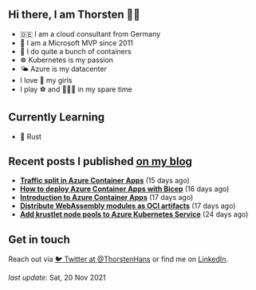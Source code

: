 ## Hi there, I am Thorsten 👋🏼

- 🇩🇪 I am a cloud consultant from Germany
- 🔷 I am a Microsoft MVP since 2011
- 🐳 I do quite a bunch of containers
- ☸️ Kubernetes is my passion
- 🌤 Azure is my datacenter
- I love 💞 my girls
- I play ⚽️ and 🏃🏻‍♂️ in my spare time

## Currently Learning

- 🦀 Rust

## Recent posts I published [on my blog](https://thorsten-hans.com)

- **[Traffic split in Azure Container Apps](https://thorsten-hans.com/traffic-split-in-azure-container-apps/)** (15 days ago)
- **[How to deploy Azure Container Apps with Bicep](https://thorsten-hans.com/how-to-deploy-azure-container-apps-with-bicep/)** (16 days ago)
- **[Introduction to Azure Container Apps](https://thorsten-hans.com/introduction-to-azure-container-apps/)** (17 days ago)
- **[Distribute WebAssembly modules as OCI artifacts](https://thorsten-hans.com/distribute-webassembly-modules-as-oci-artifacts/)** (17 days ago)
- **[Add krustlet node pools to Azure Kubernetes Service](https://thorsten-hans.com/add-krustlet-node-pools-to-azure-kubernetes-service/)** (24 days ago)

## Get in touch

Reach out via [🐦 Twitter at @ThorstenHans](https://twitter.com/ThorstenHans) or find me on [LinkedIn](https://linkedin.com/in/ThorstenHans).

_last update_: Sat, 20 Nov 2021
